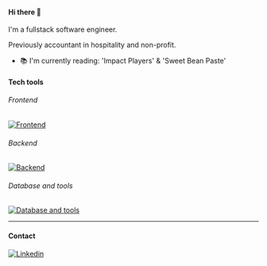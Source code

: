 #### Hi there 👋
<p>
I'm a fullstack software engineer. 
    
Previously accountant in hospitality and non-profit.
</p>

[- 👩🏻‍💻 I’m currently working on: a case scenario tool with Gemini API.  ]:#
- 📚 I'm currently reading: 'Impact Players' & 'Sweet Bean Paste'

#### Tech tools
###### Frontend
[![Frontend](https://skillicons.dev/icons?i=js,react,html,css,bootstrap,jquery,materialui)](https://skillicons.dev)

###### Backend
[![Backend](https://skillicons.dev/icons?i=python,flask,nodejs,express)](https://skillicons.dev)

###### Database and tools
[![Database and tools](https://skillicons.dev/icons?i=postgres,mysql,jest,git,github,heroku)](https://skillicons.dev)

---
#### Contact  

[![Linkedin](https://skillicons.dev/icons?i=linkedin)](https://www.linkedin.com/in/jessicahsiang/)

<!--
**hsiangj/hsiangj** is a ✨ _special_ ✨ repository because its `README.md` (this file) appears on your GitHub profile.
- 👯 I’m looking to collaborate on ...
- 🤔 I’m looking for help with ...
- 💬 Ask me about ...
- 📫 How to reach me: ...
- 😄 Pronouns: ...
- ⚡ Fun fact: ...
-->
